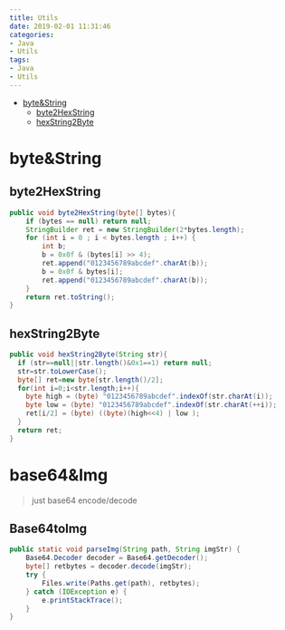 ```yaml
---
title: Utils
date: 2019-02-01 11:31:46
categories:
- Java
- Utils
tags:
- Java
- Utils
---
```

<!-- TOC -->

- [byte&String](#bytestring)
  - [byte2HexString](#byte2hexstring)
  - [hexString2Byte](#hexstring2byte)

<!-- /TOC -->
# byte&String
## byte2HexString
```java
public void byte2HexString(byte[] bytes){
    if (bytes == null) return null;
    StringBuilder ret = new StringBuilder(2*bytes.length);
    for (int i = 0 ; i < bytes.length ; i++) {
        int b;
        b = 0x0f & (bytes[i] >> 4);
        ret.append("0123456789abcdef".charAt(b));
        b = 0x0f & bytes[i];
        ret.append("0123456789abcdef".charAt(b));
    }
    return ret.toString();
}
```

## hexString2Byte
```java
public void hexString2Byte(String str){
  if (str==null||str.length()&0x1==1) return null;
  str=str.toLowerCase();
  byte[] ret=new byte[str.length()/2];
  for(int i=0;i<str.length;i++){
    byte high = (byte) "0123456789abcdef".indexOf(str.charAt(i));
    byte low = (byte) "0123456789abcdef".indexOf(str.charAt(++i));
    ret[i/2] = (byte) ((byte)(high<<4) | low );
  }
  return ret;
}
```
# base64&Img
> just base64 encode/decode

## Base64toImg
```java
public static void parseImg(String path, String imgStr) {
    Base64.Decoder decoder = Base64.getDecoder();
    byte[] retbytes = decoder.decode(imgStr);
    try {
        Files.write(Paths.get(path), retbytes);
    } catch (IOException e) {
        e.printStackTrace();
    }
}
```
